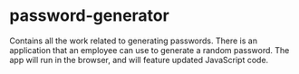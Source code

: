 # password-generator
Contains all the work related to generating passwords. 
There is an application that an employee can use to generate a random password.
The app will run in the browser, and will feature updated JavaScript code.
